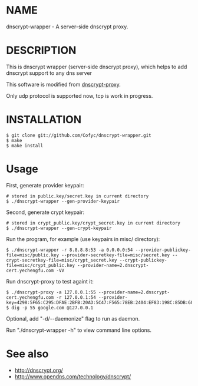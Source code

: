 NAME
====

dnscrypt-wrapper - A server-side dnscrypt proxy.

DESCRIPTION
===========

This is dnscrypt wrapper (server-side dnscrypt proxy), which helps to add dnscrypt support to any dns server

This software is modified from
[dnscrypt-proxy](https://github.com/opendns/dnscrypt-proxy).

Only udp protocol is supported now, tcp is work in progress.

INSTALLATION
============

    $ git clone git://github.com/Cofyc/dnscrypt-wrapper.git
    $ make
    $ make install
    
Usage
=====

First, generate provider keypair:

    # stored in public.key/secret.key in current directory
    $ ./dnscrypt-wrapper --gen-provider-keypair

Second, generate crypt keypair:

    # stored in crypt_public.key/crypt_secret.key in current directory
    $ ./dnscrypt-wrapper --gen-crypt-keypair

Run the program, for example (use keypairs in misc/ directory):

    $ ./dnscrypt-wrapper -r 8.8.8.8:53 -a 0.0.0.0:54 --provider-publickey-file=misc/public.key --provider-secretkey-file=misc/secret.key --crypt-secretkey-file=misc/crypt_secret.key --crypt-publickey-file=misc/crypt_public.key --provider-name=2.dnscrypt-cert.yechengfu.com -VV

Run dnscrypt-proxy to test againt it:

    $ ./dnscrypt-proxy -a 127.0.0.1:55 --provider-name=2.dnscrypt-cert.yechengfu.com -r 127.0.0.1:54 --provider-key=4298:5F65:C295:DFAE:2BFB:20AD:5C47:F565:78EB:2404:EF83:198C:85DB:68F1:3E33:E952
    $ dig -p 55 google.com @127.0.0.1

Optional, add "-d/--daemonize" flag to run as daemon.

Run "./dnscrypt-wrapper -h" to view command line options.

See also
========
    
- http://dnscrypt.org/
- http://www.opendns.com/technology/dnscrypt/
